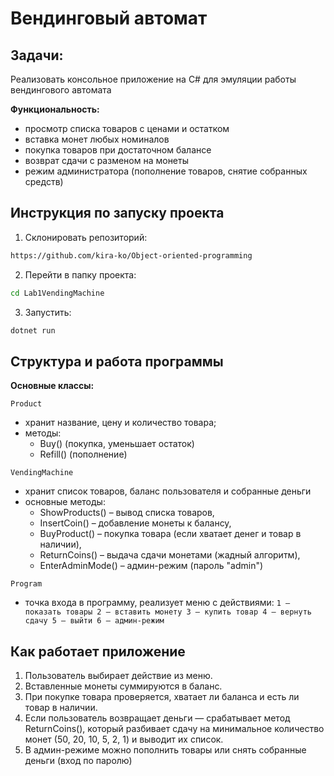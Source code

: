 # Вендинговый автомат

## Задачи: 
Реализовать консольное приложение на C# для эмуляции работы вендингового автомата

**Функциональность:**
* просмотр списка товаров с ценами и остатком
* вставка монет любых номиналов
* покупка товаров при достаточном балансе
* возврат сдачи с разменом на монеты
* режим администратора (пополнение товаров, снятие собранных средств)


## Инструкция по запуску проекта
1. Склонировать репозиторий:
```bash
https://github.com/kira-ko/Object-oriented-programming
```

2. Перейти в папку проекта:
```bash
cd Lab1VendingMachine
```

3. Запустить:
```bash
dotnet run
```

## Структура и работа программы

**Основные классы:**

`Product`
* хранит название, цену и количество товара;
* методы:
   * Buy() (покупка, уменьшает остаток)
   * Refill() (пополнение)

`VendingMachine`
* хранит список товаров, баланс пользователя и собранные деньги
* основные методы:
  * ShowProducts() – вывод списка товаров,
  * InsertCoin() – добавление монеты к балансу,
  * BuyProduct() – покупка товара (если хватает денег и товар в наличии),
  * ReturnCoins() – выдача сдачи монетами (жадный алгоритм),
  * EnterAdminMode() – админ-режим (пароль "admin")

`Program`
* точка входа в программу, реализует меню с действиями:
` 1 – показать товары
2 – вставить монету
3 – купить товар
4 – вернуть сдачу
5 – выйти
6 – админ-режим `


## Как работает приложение
1. Пользователь выбирает действие из меню.
2. Вставленные монеты суммируются в баланс.
3. При покупке товара проверяется, хватает ли баланса и есть ли товар в наличии.
4. Если пользователь возвращает деньги — срабатывает метод ReturnCoins(), который разбивает сдачу на минимальное количество монет (50, 20, 10, 5, 2, 1) и выводит их список.
5. В админ-режиме можно пополнить товары или снять собранные деньги (вход по паролю)

